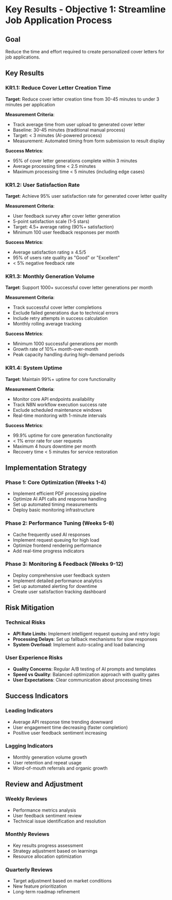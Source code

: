 # Key Results - Objective 1: Streamline Job Application Process

## Goal
Reduce the time and effort required to create personalized cover letters for job applications.

## Key Results

### KR1.1: Reduce Cover Letter Creation Time
**Target**: Reduce cover letter creation time from 30-45 minutes to under 3 minutes per application

**Measurement Criteria**:
- Track average time from user upload to generated cover letter
- Baseline: 30-45 minutes (traditional manual process)
- Target: < 3 minutes (AI-powered process)
- Measurement: Automated timing from form submission to result display

**Success Metrics**:
- 95% of cover letter generations complete within 3 minutes
- Average processing time < 2.5 minutes
- Maximum processing time < 5 minutes (including edge cases)

### KR1.2: User Satisfaction Rate
**Target**: Achieve 95% user satisfaction rate for generated cover letter quality

**Measurement Criteria**:
- User feedback survey after cover letter generation
- 5-point satisfaction scale (1-5 stars)
- Target: 4.5+ average rating (90%+ satisfaction)
- Minimum 100 user feedback responses per month

**Success Metrics**:
- Average satisfaction rating ≥ 4.5/5
- 95% of users rate quality as "Good" or "Excellent"
- < 5% negative feedback rate

### KR1.3: Monthly Generation Volume
**Target**: Support 1000+ successful cover letter generations per month

**Measurement Criteria**:
- Track successful cover letter completions
- Exclude failed generations due to technical errors
- Include retry attempts in success calculation
- Monthly rolling average tracking

**Success Metrics**:
- Minimum 1000 successful generations per month
- Growth rate of 10%+ month-over-month
- Peak capacity handling during high-demand periods

### KR1.4: System Uptime
**Target**: Maintain 99%+ uptime for core functionality

**Measurement Criteria**:
- Monitor core API endpoints availability
- Track N8N workflow execution success rate
- Exclude scheduled maintenance windows
- Real-time monitoring with 1-minute intervals

**Success Metrics**:
- 99.9% uptime for core generation functionality
- < 1% error rate for user requests
- Maximum 4 hours downtime per month
- Recovery time < 5 minutes for service restoration

## Implementation Strategy

### Phase 1: Core Optimization (Weeks 1-4)
- Implement efficient PDF processing pipeline
- Optimize AI API calls and response handling
- Set up automated timing measurements
- Deploy basic monitoring infrastructure

### Phase 2: Performance Tuning (Weeks 5-8)
- Cache frequently used AI responses
- Implement request queuing for high load
- Optimize frontend rendering performance
- Add real-time progress indicators

### Phase 3: Monitoring & Feedback (Weeks 9-12)
- Deploy comprehensive user feedback system
- Implement detailed performance analytics
- Set up automated alerting for downtime
- Create user satisfaction tracking dashboard

## Risk Mitigation

### Technical Risks
- **API Rate Limits**: Implement intelligent request queuing and retry logic
- **Processing Delays**: Set up fallback mechanisms for slow responses
- **System Overload**: Implement auto-scaling and load balancing

### User Experience Risks
- **Quality Concerns**: Regular A/B testing of AI prompts and templates
- **Speed vs Quality**: Balanced optimization approach with quality gates
- **User Expectations**: Clear communication about processing times

## Success Indicators

### Leading Indicators
- Average API response time trending downward
- User engagement time decreasing (faster completion)
- Positive user feedback sentiment increasing

### Lagging Indicators
- Monthly generation volume growth
- User retention and repeat usage
- Word-of-mouth referrals and organic growth

## Review and Adjustment

### Weekly Reviews
- Performance metrics analysis
- User feedback sentiment review
- Technical issue identification and resolution

### Monthly Reviews
- Key results progress assessment
- Strategy adjustment based on learnings
- Resource allocation optimization

### Quarterly Reviews
- Target adjustment based on market conditions
- New feature prioritization
- Long-term roadmap refinement
